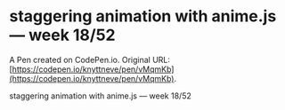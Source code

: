 # staggering animation with anime.js — week 18/52

A Pen created on CodePen.io. Original URL: [https://codepen.io/knyttneve/pen/vMqmKb](https://codepen.io/knyttneve/pen/vMqmKb).

staggering animation with anime.js — week 18/52